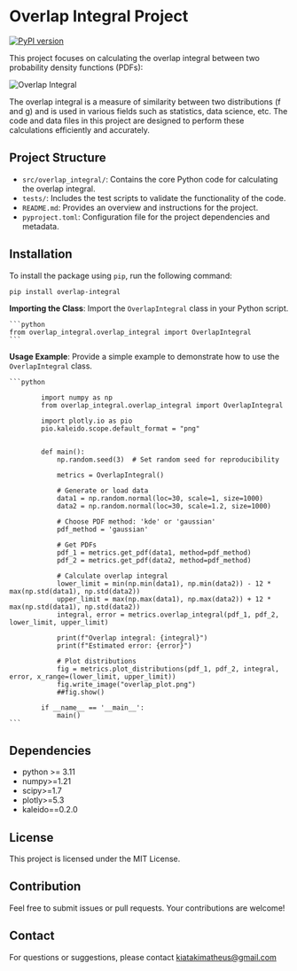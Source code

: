 # Overlap Integral Project

[![PyPI version](https://badge.fury.io/py/overlap-integral.svg)](https://pypi.org/project/overlap-integral/)

This project focuses on calculating the overlap integral between two probability density functions (PDFs):

![Overlap Integral](https://latex.codecogs.com/svg.image?\theta=\int_{a}^{b}min[f(x),g(x)]dx)

The overlap integral is a measure of similarity between two distributions (f and g) and is used in various fields such as statistics, data science, etc. The code and data files in this project are designed to perform these calculations efficiently and accurately.

## Project Structure

- `src/overlap_integral/`: Contains the core Python code for calculating the overlap integral.
- `tests/`: Includes the test scripts to validate the functionality of the code.
- `README.md`: Provides an overview and instructions for the project.
- `pyproject.toml`: Configuration file for the project dependencies and metadata.


## Installation

To install the package using `pip`, run the following command:

```bash
pip install overlap-integral
```

**Importing the Class**: Import the `OverlapIntegral` class in your Python script.

    ```python
    from overlap_integral.overlap_integral import OverlapIntegral
    ```

**Usage Example**: Provide a simple example to demonstrate how to use the `OverlapIntegral` class.

    ```python
    
            import numpy as np
            from overlap_integral.overlap_integral import OverlapIntegral

            import plotly.io as pio
            pio.kaleido.scope.default_format = "png"


            def main():
                np.random.seed(3)  # Set random seed for reproducibility

                metrics = OverlapIntegral()

                # Generate or load data
                data1 = np.random.normal(loc=30, scale=1, size=1000)
                data2 = np.random.normal(loc=30, scale=1.2, size=1000)

                # Choose PDF method: 'kde' or 'gaussian'
                pdf_method = 'gaussian'

                # Get PDFs
                pdf_1 = metrics.get_pdf(data1, method=pdf_method)
                pdf_2 = metrics.get_pdf(data2, method=pdf_method)

                # Calculate overlap integral
                lower_limit = min(np.min(data1), np.min(data2)) - 12 * max(np.std(data1), np.std(data2))
                upper_limit = max(np.max(data1), np.max(data2)) + 12 * max(np.std(data1), np.std(data2))
                integral, error = metrics.overlap_integral(pdf_1, pdf_2, lower_limit, upper_limit)

                print(f"Overlap integral: {integral}")
                print(f"Estimated error: {error}")

                # Plot distributions
                fig = metrics.plot_distributions(pdf_1, pdf_2, integral, error, x_range=(lower_limit, upper_limit))
                fig.write_image("overlap_plot.png")
                ##fig.show()

            if __name__ == '__main__':
                main()
    ```

## Dependencies

- python >= 3.11
- numpy>=1.21
- scipy>=1.7
- plotly>=5.3
- kaleido==0.2.0

## License

This project is licensed under the MIT License.

## Contribution 

Feel free to submit issues or pull requests. Your contributions are welcome!

## Contact 

For questions or suggestions, please contact kiatakimatheus@gmail.com